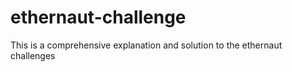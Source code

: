 # ethernaut-challenge
This is a comprehensive  explanation and solution to the ethernaut challenges
